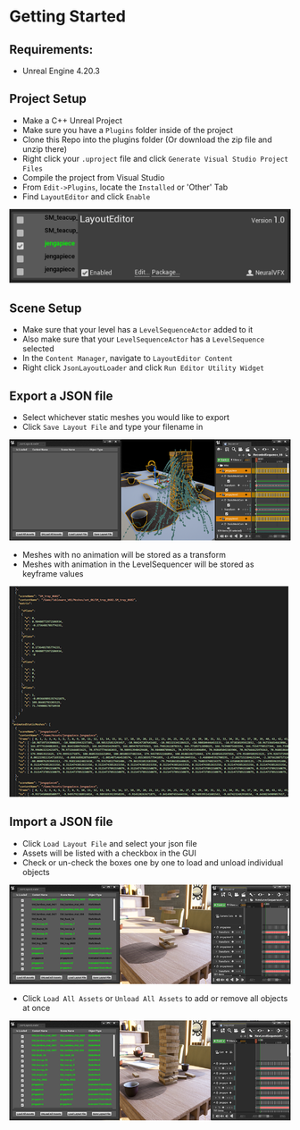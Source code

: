 
# Getting Started

## Requirements:

- Unreal Engine 4.20.3

## Project Setup

- Make a C++ Unreal Project 
- Make sure you have a `Plugins` folder inside of the project
- Clone this Repo into the plugins folder (Or download the zip file and unzip there)
- Right click your `.uproject` file and click `Generate Visual Studio Project Files`
- Compile the project from Visual Studio
- From `Edit->Plugins`, locate the `Installed` or 'Other' Tab
- Find  `LayoutEditor` and click `Enable`

![](Images/plugin_a.png)
## Scene Setup

- Make sure that your level has a `LevelSequenceActor` added to it
- Also make sure that your `LevelSequenceActor` has a `LevelSequence` selected
- In the `Content Manager`, navigate to `LayoutEditor Content`
- Right click `JsonLayoutLoader` and click `Run Editor Utility Widget`


## Export a JSON file

- Select whichever static meshes you would like to export
- Click `Save Layout File` and type your filename in

![](Images/save.png)

- Meshes with no animation will be stored as a transform
- Meshes with animation in the LevelSequencer will be stored as keyframe values

![](Images/json.png)

## Import a JSON file

- Click `Load Layout File` and select your json file
- Assets will be listed with a checkbox in the GUI
- Check or un-check the boxes one by one to load and unload individual objects

![](Images/half_loaded.png)

- Click `Load All Assets` or `Unload All Assets` to add or remove all objects at once

![](Images/loaded.png)


